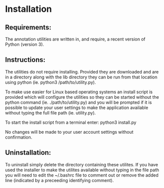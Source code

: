 # Installation

## Requirements:

The annotation utilities are written in, and require, a recent version of Python (version 3).

## Instructions:

The utilities do not require installing. Provided they are downloaded and are in a directory along with the lib directory they can be run from that location using python (ie. python3 /path/to/utility.py).

To make use easier for Linux based operating systems an install script is provided which will configure the utilities so they can be started without the python command (ie. ./path/to/utility.py) and you will be prompted if it is possible to update your user settings to make the application available without typing the full file path (ie. utility.py).

To start the install script from a terminal enter:
python3 install.py

No changes will be made to your user account settings without confirmation.


## Uninstallation:

To uninstall simply delete the directory containing these utilites. If you have used the installer to make the utilites available without typing in the file path you will need to edit the ~/.bashrc file to comment out or remove the added line (indicated by a preceeding identifying comment).
